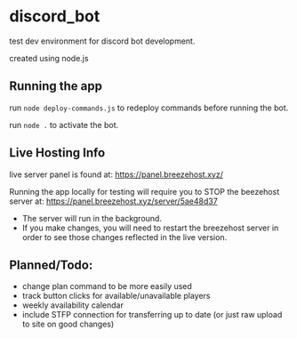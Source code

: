 # discord_bot
test dev environment for discord bot development.

created using node.js

## Running the app
run `node deploy-commands.js` to redeploy commands before running the bot.

run `node .` to activate the bot.

## Live Hosting Info
live server panel is found at:
https://panel.breezehost.xyz/

Running the app locally for testing will require you to STOP the beezehost server at:
https://panel.breezehost.xyz/server/5ae48d37

- The server will run in the background.
- If you make changes, you will need to restart the breezehost server in order to see those changes reflected in the live version.

## Planned/Todo:
 - change plan command to be more easily used
  - track button clicks for available/unavailable players
 - weekly availability calendar
 - include STFP connection for transferring up to date (or just raw upload to site on good changes)
